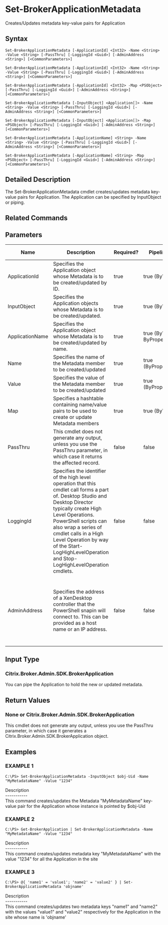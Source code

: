 ﻿# Set-BrokerApplicationMetadata

   Creates/Updates metadata key-value pairs for Application

## Syntax
```
Set-BrokerApplicationMetadata [-ApplicationId] <Int32> -Name <String> -Value <String> [-PassThru] [-LoggingId <Guid>] [-AdminAddress <String>] [<CommonParameters>]

Set-BrokerApplicationMetadata [-ApplicationId] <Int32> -Name <String> -Value <String> [-PassThru] [-LoggingId <Guid>] [-AdminAddress <String>] [<CommonParameters>]

Set-BrokerApplicationMetadata [-ApplicationId] <Int32> -Map <PSObject> [-PassThru] [-LoggingId <Guid>] [-AdminAddress <String>] [<CommonParameters>]

Set-BrokerApplicationMetadata [-InputObject] <Application[]> -Name <String> -Value <String> [-PassThru] [-LoggingId <Guid>] [-AdminAddress <String>] [<CommonParameters>]

Set-BrokerApplicationMetadata [-InputObject] <Application[]> -Map <PSObject> [-PassThru] [-LoggingId <Guid>] [-AdminAddress <String>] [<CommonParameters>]

Set-BrokerApplicationMetadata [-ApplicationName] <String> -Name <String> -Value <String> [-PassThru] [-LoggingId <Guid>] [-AdminAddress <String>] [<CommonParameters>]

Set-BrokerApplicationMetadata [-ApplicationName] <String> -Map <PSObject> [-PassThru] [-LoggingId <Guid>] [-AdminAddress <String>] [<CommonParameters>]
```

## Detailed Description
   The Set-BrokerApplicationMetadata cmdlet creates/updates metadata key-value pairs for Application. The Application can be specified by InputObject or piping.

## Related Commands
## Parameters

| Name   | Description | Required? | Pipeline Input | Default Value |
| --- | --- | --- | --- | --- |
| ApplicationId | Specifies the Application object whose Metadata is to be created/updated by ID. | true | true (ByValue) |  |
| InputObject | Specifies the Application objects whose Metadata is to be created/updated. | true | true (ByValue) |  |
| ApplicationName | Specifies the Application object whose Metadata is to be created/updated by name. | true | true (ByValue, ByPropertyName) |  |
| Name | Specifies the name of the Metadata member to be created/updated | true | true (ByPropertyName) |  |
| Value | Specifies the value of the Metadata member to be created/updated | true | true (ByPropertyName) |  |
| Map | Specifies a hashtable containing name/value pairs to be used to create or update Metadata members | true | true (ByValue) |  |
| PassThru | This cmdlet does not generate any output, unless you use the PassThru parameter, in which case it returns the affected record. | false | false | False |
| LoggingId | Specifies the identifier of the high level operation that this cmdlet call forms a part of. Desktop Studio and Desktop Director typically create High Level Operations. PowerShell scripts can also wrap a series of cmdlet calls in a High Level Operation by way of the Start-LogHighLevelOperation and Stop-LogHighLevelOperation cmdlets. | false | false |  |
| AdminAddress | Specifies the address of a XenDesktop controller that the PowerShell snapin will connect to. This can be provided as a host name or an IP address. | false | false | Localhost. Once a value is provided by any cmdlet, this value will become the default. |

## Input Type
### Citrix.Broker.Admin.SDK.BrokerApplication
   You can pipe the Application to hold the new or updated metadata.
## Return Values
### None or Citrix.Broker.Admin.SDK.BrokerApplication
   This cmdlet does not generate any output, unless you use the PassThru parameter, in which case it generates a Citrix.Broker.Admin.SDK.BrokerApplication object.
## Examples

### EXAMPLE 1
```
C:\PS> Set-BrokerApplicationMetadata -InputObject $obj-Uid -Name "MyMetadataName" -Value "1234"
```
   Description<br>-----------<br>This command creates/updates the Metadata "MyMetadataName" key-value pair for the Application whose instance is pointed by $obj-Uid
### EXAMPLE 2
```
C:\PS> Get-BrokerApplication | Set-BrokerApplicationMetadata -Name "MyMetadataName" -Value "1234"
```
   Description<br>-----------<br>This command creates/updates metadata key "MyMetadataName" with the value "1234" for all the Application in the site
### EXAMPLE 3
```
C:\PS> @{ 'name1' = 'value1'; 'name2' = 'value2' } | Set-BrokerApplicationMetadata 'objname'
```
   Description<br>-----------<br>This command creates/updates two metadata keys "name1" and "name2" with the values "value1" and "value2" respectively for the Application in the site whose name is 'objname'
